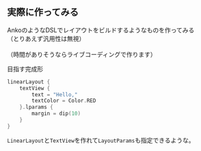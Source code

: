 ## 実際に作ってみる  
AnkoのようなDSLでレイアウトをビルドするようなものを作ってみる  
（とりあえず汎用性は無視）  
<br />
（時間がありそうならライブコーディングで作ります）  
  
目指す完成形  
  
```Kotlin
linearLayout {
    textView {
        text = "Hello,"
        textColor = Color.RED
    }.lparams {
        margin = dip(10)
    }
}
```

`LinearLayout`と`TextView`を作れて`LayoutParams`も指定できるような。 
